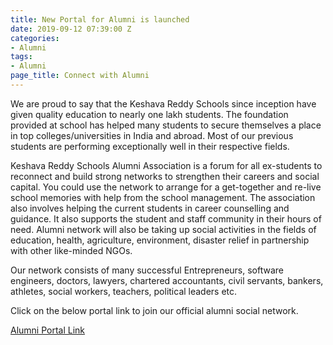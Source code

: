 ```yaml
---
title: New Portal for Alumni is launched
date: 2019-09-12 07:39:00 Z
categories:
- Alumni
tags:
- Alumni
page_title: Connect with Alumni
---
```


We are proud to say that the Keshava Reddy Schools since inception have given quality education to nearly one lakh students. The foundation provided at school has helped many students to secure themselves a place in top colleges/universities in India and abroad. Most of our previous students are performing exceptionally well in their respective fields.

Keshava Reddy Schools Alumni Association is a forum for all ex-students to reconnect and build strong networks to strengthen their careers and social capital. You could use the network to arrange for a get-together and re-live school memories with help from the school management. The association also involves helping the current students in career counselling and guidance. It also supports the student and staff community in their hours of need. Alumni network will also be taking up social activities in the fields of education, health, agriculture, environment, disaster relief in partnership with other like-minded NGOs.

Our network consists of many successful Entrepreneurs, software engineers, doctors, lawyers, chartered accountants, civil servants, bankers, athletes, social workers, teachers, political leaders etc.

Click on the below portal link to join our official alumni social network.

[Alumni Portal Link](https://alumni.keshavareddy.com/)
